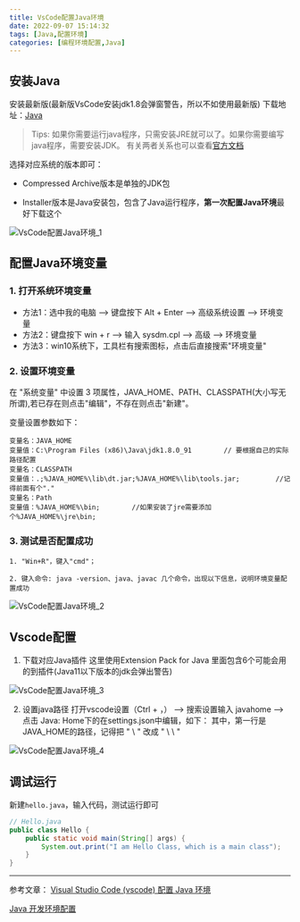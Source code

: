 ```yaml
---
title: VsCode配置Java环境
date: 2022-09-07 15:14:32
tags: [Java,配置环境]
categories: [编程环境配置,Java]
---
```


## 安装Java
安装最新版(最新版VsCode安装jdk1.8会弹窗警告，所以不如使用最新版)
下载地址：[Java](https://www.oracle.com/java/technologies/downloads/#jdk18-windows)
<!-- more -->
>Tips: 如果你需要运行java程序，只需安装JRE就可以了。如果你需要编写java程序，需要安装JDK。
>有关两者关系也可以查看[官方文档](https://docs.oracle.com/javase/8/docs/)

选择对应系统的版本即可：
- Compressed Archive版本是单独的JDK包

- Installer版本是Java安装包，包含了Java运行程序，**第一次配置Java环境**最好下载这个

![VsCode配置Java环境_1](https://cdn.staticaly.com/gh/hiyoung3937/img_hiyoung@master/bolg/VsCode配置Java环境_1.5qa2mqoltac0.jpg)

## 配置Java环境变量
### 1. 打开系统环境变量

- 方法1：选中我的电脑 --> 键盘按下 Alt + Enter --> 高级系统设置 --> 环境变量
- 方法2：键盘按下 win + r --> 输入 sysdm.cpl --> 高级 --> 环境变量
- 方法3：win10系统下，工具栏有搜索图标，点击后直接搜索"环境变量"

### 2. 设置环境变量

在 "系统变量" 中设置 3 项属性，JAVA_HOME、PATH、CLASSPATH(大小写无所谓),若已存在则点击"编辑"，不存在则点击"新建"。

变量设置参数如下：
``` 
变量名：JAVA_HOME
变量值：C:\Program Files (x86)\Java\jdk1.8.0_91        // 要根据自己的实际路径配置
变量名：CLASSPATH
变量值：.;%JAVA_HOME%\lib\dt.jar;%JAVA_HOME%\lib\tools.jar;         //记得前面有个"."
变量名：Path
变量值：%JAVA_HOME%\bin;        //如果安装了jre需要添加个%JAVA_HOME%\jre\bin; 
```

### 3. 测试是否配置成功

    1. "Win+R"，键入"cmd"；

    2. 键入命令: java -version、java、javac 几个命令，出现以下信息，说明环境变量配置成功

![VsCode配置Java环境_2](https://cdn.staticaly.com/gh/hiyoung3937/img_hiyoung@master/bolg/VsCode配置Java环境_2.293km1aifvms.jpg)

## Vscode配置

1. 下载对应Java插件
这里使用Extension Pack for Java 里面包含6个可能会用的到插件(Java11以下版本的jdk会弹出警告)

![VsCode配置Java环境_3](https://cdn.staticaly.com/gh/hiyoung3937/img_hiyoung@master/bolg/VsCode配置Java环境_3.77spuvqtj1w0.jpg)

2. 设置java路径
打开vscode设置（Ctrl + ，） -->  搜索设置输入 javahome -->  点击 Java: Home下的在settings.json中编辑，如下：
其中，第一行是JAVA_HOME的路径，记得把 " \ " 改成 " \ \ "

![VsCode配置Java环境_4](https://cdn.staticaly.com/gh/hiyoung3937/img_hiyoung@master/bolg/VsCode配置Java环境_4.3dmm1dj8fnq0.jpg)

## 调试运行

新建```hello.java```，输入代码，测试运行即可

``` java
// Hello.java
public class Hello {
    public static void main(String[] args) {
        System.out.print("I am Hello Class, which is a main class");
    }
}
```


----------------

参考文章：
[Visual Studio Code (vscode) 配置 Java 环境 ](https://www.cnblogs.com/bpf-1024/p/13375253.html)

[Java 开发环境配置](https://www.runoob.com/java/java-environment-setup.html)
